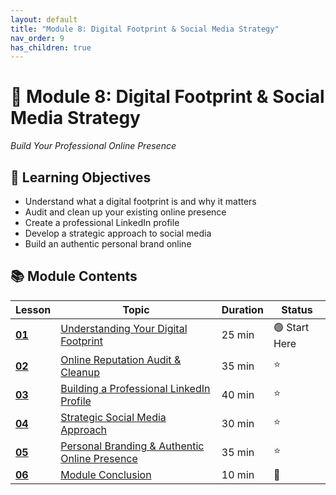 ```yaml
---
layout: default
title: "Module 8: Digital Footprint & Social Media Strategy"
nav_order: 9
has_children: true
---
```


<div class="course-navigation">
<h1>👥 Module 8: Digital Footprint & Social Media Strategy</h1>
<p><em>Build Your Professional Online Presence</em></p>
</div>

## 🎯 **Learning Objectives**
- Understand what a digital footprint is and why it matters
- Audit and clean up your existing online presence
- Create a professional LinkedIn profile
- Develop a strategic approach to social media
- Build an authentic personal brand online

## 📚 **Module Contents**

<table class="module-table">
<thead>
<tr>
<th>Lesson</th>
<th>Topic</th>
<th>Duration</th>
<th>Status</th>
</tr>
</thead>
<tbody>
<tr>
<td><strong><a href="understanding_digital_footprint.md">01</a></strong></td>
<td><a href="understanding_digital_footprint.md">Understanding Your Digital Footprint</a></td>
<td>25 min</td>
<td>🟢 Start Here</td>
</tr>
<tr>
<td><strong><a href="online_reputation_audit.md">02</a></strong></td>
<td><a href="online_reputation_audit.md">Online Reputation Audit & Cleanup</a></td>
<td>35 min</td>
<td>⭐</td>
</tr>
<tr>
<td><strong><a href="professional_linkedin.md">03</a></strong></td>
<td><a href="professional_linkedin.md">Building a Professional LinkedIn Profile</a></td>
<td>40 min</td>
<td>⭐</td>
</tr>
<tr>
<td><strong><a href="social_media_strategy.md">04</a></strong></td>
<td><a href="social_media_strategy.md">Strategic Social Media Approach</a></td>
<td>30 min</td>
<td>⭐</td>
</tr>
<tr>
<td><strong><a href="personal_branding.md">05</a></strong></td>
<td><a href="personal_branding.md">Personal Branding & Authentic Online Presence</a></td>
<td>35 min</td>
<td>⭐</td>
</tr>
<tr>
<td><strong><a href="course_conclusion.md">06</a></strong></td>
<td><a href="course_conclusion.md">Module Conclusion</a></td>
<td>10 min</td>
<td>🎯</td>
</tr>
</tbody>
</table>